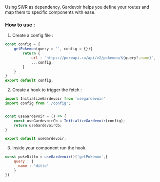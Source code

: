 Using SWR as dependency, Gardevoir helps you define your routes and map them to specific components with ease.



### How to use :

1. Create a config file : 
```js
const config = {
    getPokemon(query = '', config = {}){
        return {
            url : `https://pokeapi.co/api/v2/pokemon/${query?.name}`,
            ...config,
        }
    }
}
export default config;
```

2.  Create a hook to trigger the fetch :
```js
import InitializeGardevoir from 'usegardevoir'
import config from './config';


const useGardevoir = () => {
    const useGardevoirCb = InitializeGardevoir(config);
    return useGardevoirCb;
}

export default useGardevoir;
```

3. Inside your component run the hook.
```js
const pokeDitto = useGardevoir()('getPokemon',{
    query : {
      name : 'ditto'
    }
})
```